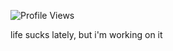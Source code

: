 <div align="left">

![Profile Views](https://komarev.com/ghpvc/?username=0xafraidoftime&color=red&style=for-the-badge&label=PROFILE%20VIEWS)

life sucks lately, but i'm working on it

</div>

